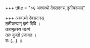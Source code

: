 +++
title = "०६ अश्वत्थो देवसदनस् तृतीयस्याम्"

+++
अश्वत्थो देवसदनस्  
तृतीयस्याम् इतो दिवि ।  
तत्रामृतस्य चक्षणं  
ततः कुष्ठो ऽजायत ।  
सः (…) ॥